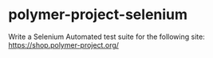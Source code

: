 # polymer-project-selenium
Write a Selenium Automated test suite for the following site: https://shop.polymer-project.org/
